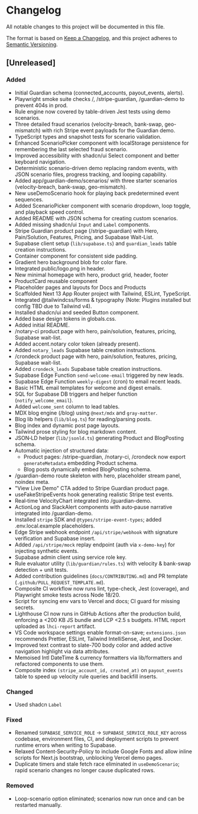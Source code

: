 # Changelog

All notable changes to this project will be documented in this file.

The format is based on [Keep a Changelog](https://keepachangelog.com/en/1.0.0/),
and this project adheres to [Semantic Versioning](https://semver.org/spec/v2.0.0.html).

## [Unreleased]

### Added

- Initial Guardian schema (connected_accounts, payout_events, alerts).
- Playwright smoke suite checks /, /stripe-guardian, /guardian-demo to prevent 404s in prod.
- Rule engine now covered by table-driven Jest tests using demo scenarios.
- Three detailed fraud scenarios (velocity-breach, bank-swap, geo-mismatch) with rich Stripe event payloads for the Guardian demo.
- TypeScript types and snapshot tests for scenario validation.
- Enhanced ScenarioPicker component with localStorage persistence for remembering the last selected fraud scenario.
- Improved accessibility with shadcn/ui Select component and better keyboard navigation.
- Deterministic scenario-driven demo replacing random events, with JSON scenario files, progress tracking, and looping capability.
- Added app/guardian-demo/scenarios/ with three starter scenarios (velocity-breach, bank-swap, geo-mismatch).
- New useDemoScenario hook for playing back predetermined event sequences.
- Added ScenarioPicker component with scenario dropdown, loop toggle, and playback speed control.
- Added README with JSON schema for creating custom scenarios.
- Added missing shadcn/ui `Input` and `Label` components.
- Stripe Guardian product page (/stripe-guardian) with Hero, Pain/Solution, Features, Pricing, and Supabase Wait-List.
- Supabase client setup (`lib/supabase.ts`) and `guardian_leads` table creation instructions.
- Container component for consistent side padding.
- Gradient hero background blob for color flare.
- Integrated public/logo.png in header.
- New minimal homepage with hero, product grid, header, footer
- ProductCard reusable component
- Placeholder pages and layouts for Docs and Products
- Scaffolded Next 13 App Router project with Tailwind, ESLint, TypeScript.
- Integrated @tailwindcss/forms & typography (Note: Plugins installed but config TBD due to Tailwind v4).
- Installed shadcn/ui and seeded Button component.
- Added base design tokens in globals.css.
- Added initial README.
- /notary-ci product page with hero, pain/solution, features, pricing, Supabase wait-list.
- Added accent.notary color token (already present).
- Added `notary_leads` Supabase table creation instructions.
- /crondeck product page with hero, pain/solution, features, pricing, Supabase wait-list.
- Added `crondeck_leads` Supabase table creation instructions.
- Supabase Edge Function `send-welcome-email` triggered by new leads.
- Supabase Edge Function `weekly-digest` (cron) to email recent leads.
- Basic HTML email templates for welcome and digest emails.
- SQL for Supabase DB triggers and helper function (`notify_welcome_email`).
- Added `welcome_sent` column to lead tables.
- MDX blog engine (/blog) using `@next/mdx` and `gray-matter`.
- Blog lib helpers (`lib/blog.ts`) for reading/parsing posts.
- Blog index and dynamic post page layouts.
- Tailwind prose styling for blog markdown content.
- JSON‑LD helper (`lib/jsonld.ts`) generating Product and BlogPosting schema.
- Automatic injection of structured data:
  - Product pages: /stripe-guardian, /notary-ci, /crondeck now export `generateMetadata` embedding Product schema.
  - Blog posts dynamically embed BlogPosting schema.
- /guardian-demo route skeleton with hero, placeholder stream panel, noindex meta.
- "View Live Demo" CTA added to Stripe Guardian product page.
- useFakeStripeEvents hook generating realistic Stripe test events.
- Real‑time VelocityChart integrated into /guardian-demo.
- ActionLog and SlackAlert components with auto‑pause narrative integrated into /guardian-demo.
- Installed `stripe` SDK and `@types/stripe-event-types`; added .env.local.example placeholders.
- Edge Stripe webhook endpoint `/api/stripe/webhook` with signature verification and Supabase insert.
- Added `/api/stripe/mock` replay endpoint (auth via `x-demo-key`) for injecting synthetic events.
- Supabase admin client using service role key.
- Rule evaluator utility (`lib/guardian/rules.ts`) with velocity & bank-swap detection + unit tests.
- Added contribution guidelines (`docs/CONTRIBUTING.md`) and PR template (`.github/PULL_REQUEST_TEMPLATE.md`).
- Composite CI workflow now runs lint, type-check, Jest (coverage), and Playwright smoke tests across Node 18/20.
- Script for syncing env vars to Vercel and docs; CI guard for missing secrets.
- Lighthouse CI now runs in GitHub Actions after the production build, enforcing a <200 KB JS bundle and LCP <2.5 s budgets. HTML report uploaded as `lhci-report` artifact.
- VS Code workspace settings enable format-on-save; `extensions.json` recommends Prettier, ESLint, Tailwind IntelliSense, Jest, and Docker.
- Improved text contrast to slate-700 body color and added active navigation highlight via data attributes.
- Memoised Intl DateTime & currency formatters via lib/formatters and refactored components to use them.
- Composite index `(stripe_account_id, created_at)` on `payout_events` table to speed up velocity rule queries and backfill inserts.

### Changed

- Used shadcn `Label`

### Fixed

- Renamed `SUPABASE_SERVICE_ROLE` → `SUPABASE_SERVICE_ROLE_KEY` across codebase, environment files, CI, and deployment scripts to prevent runtime errors when writing to Supabase.
- Relaxed Content‑Security‑Policy to include Google Fonts and allow inline scripts for Next.js bootstrap, unblocking Vercel demo pages.
- Duplicate timers and stale fetch race eliminated in `useDemoScenario`; rapid scenario changes no longer cause duplicated rows.

### Removed

- Loop-scenario option eliminated; scenarios now run once and can be restarted manually.
